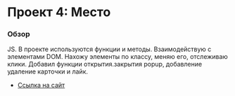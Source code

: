 # Проект 4: Место

### Обзор
JS.
В проекте используются функции и методы. Взаимодействую с элементами DOM. Нахожу элементы по классу, меняю его, отслеживаю клики.
Добавил функции открытия.закрытия popup, добавление удаление карточки и лайк. 



* [Ссылка на сайт](https://hansolo27.github.io/mesto/)




